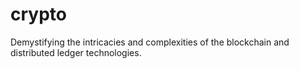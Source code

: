 # crypto
Demystifying the intricacies and complexities of the blockchain and distributed ledger technologies.
